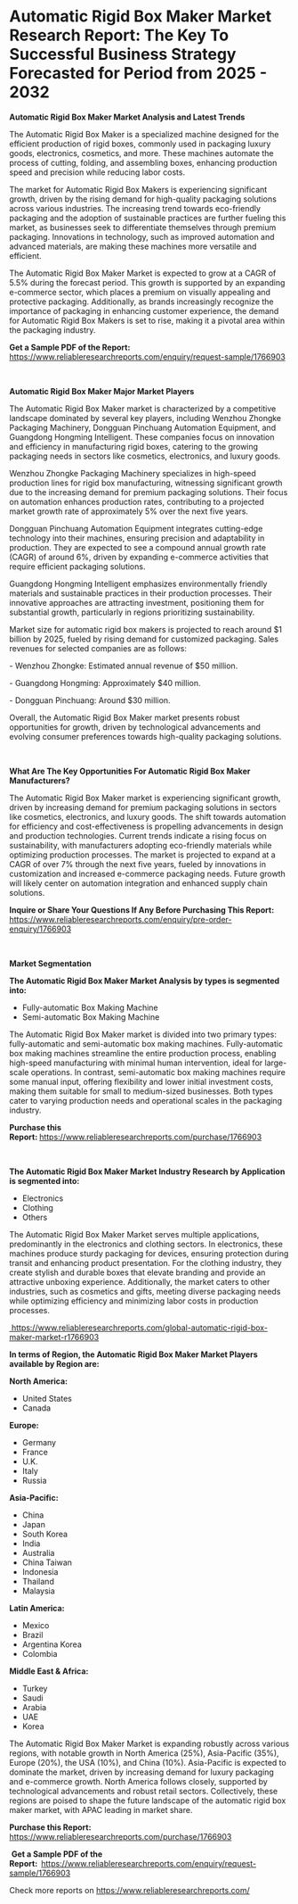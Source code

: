 <p><h1>Automatic Rigid Box Maker Market Research Report: The Key To Successful Business Strategy Forecasted for Period from 2025 - 2032</h1></p><p><strong>Automatic Rigid Box Maker Market Analysis and Latest Trends</strong></p>
<p><p>The Automatic Rigid Box Maker is a specialized machine designed for the efficient production of rigid boxes, commonly used in packaging luxury goods, electronics, cosmetics, and more. These machines automate the process of cutting, folding, and assembling boxes, enhancing production speed and precision while reducing labor costs.</p><p>The market for Automatic Rigid Box Makers is experiencing significant growth, driven by the rising demand for high-quality packaging solutions across various industries. The increasing trend towards eco-friendly packaging and the adoption of sustainable practices are further fueling this market, as businesses seek to differentiate themselves through premium packaging. Innovations in technology, such as improved automation and advanced materials, are making these machines more versatile and efficient.</p><p>The Automatic Rigid Box Maker Market is expected to grow at a CAGR of 5.5% during the forecast period. This growth is supported by an expanding e-commerce sector, which places a premium on visually appealing and protective packaging. Additionally, as brands increasingly recognize the importance of packaging in enhancing customer experience, the demand for Automatic Rigid Box Makers is set to rise, making it a pivotal area within the packaging industry.</p></p>
<p><strong>Get a Sample PDF of the Report:&nbsp;</strong> <a href="https://www.reliableresearchreports.com/enquiry/request-sample/1766903?utm_campaign=2761&utm_medium=2&utm_source=Github&utm_content=ia&utm_term=27022025&utm_id=automatic-rigid-box-maker">https://www.reliableresearchreports.com/enquiry/request-sample/1766903</a></p>
<p>&nbsp;</p>
<p><strong>Automatic Rigid Box Maker Major Market Players</strong></p>
<p><p>The Automatic Rigid Box Maker market is characterized by a competitive landscape dominated by several key players, including Wenzhou Zhongke Packaging Machinery, Dongguan Pinchuang Automation Equipment, and Guangdong Hongming Intelligent. These companies focus on innovation and efficiency in manufacturing rigid boxes, catering to the growing packaging needs in sectors like cosmetics, electronics, and luxury goods.</p><p>Wenzhou Zhongke Packaging Machinery specializes in high-speed production lines for rigid box manufacturing, witnessing significant growth due to the increasing demand for premium packaging solutions. Their focus on automation enhances production rates, contributing to a projected market growth rate of approximately 5% over the next five years.</p><p>Dongguan Pinchuang Automation Equipment integrates cutting-edge technology into their machines, ensuring precision and adaptability in production. They are expected to see a compound annual growth rate (CAGR) of around 6%, driven by expanding e-commerce activities that require efficient packaging solutions.</p><p>Guangdong Hongming Intelligent emphasizes environmentally friendly materials and sustainable practices in their production processes. Their innovative approaches are attracting investment, positioning them for substantial growth, particularly in regions prioritizing sustainability.</p><p>Market size for automatic rigid box makers is projected to reach around $1 billion by 2025, fueled by rising demand for customized packaging. Sales revenues for selected companies are as follows:</p><p>- Wenzhou Zhongke: Estimated annual revenue of $50 million.</p><p>- Guangdong Hongming: Approximately $40 million.</p><p>- Dongguan Pinchuang: Around $30 million.</p><p>Overall, the Automatic Rigid Box Maker market presents robust opportunities for growth, driven by technological advancements and evolving consumer preferences towards high-quality packaging solutions.</p></p>
<p>&nbsp;</p>
<p><strong>What Are The Key Opportunities For Automatic Rigid Box Maker Manufacturers?</strong></p>
<p><p>The Automatic Rigid Box Maker market is experiencing significant growth, driven by increasing demand for premium packaging solutions in sectors like cosmetics, electronics, and luxury goods. The shift towards automation for efficiency and cost-effectiveness is propelling advancements in design and production technologies. Current trends indicate a rising focus on sustainability, with manufacturers adopting eco-friendly materials while optimizing production processes. The market is projected to expand at a CAGR of over 7% through the next five years, fueled by innovations in customization and increased e-commerce packaging needs. Future growth will likely center on automation integration and enhanced supply chain solutions.</p></p>
<p><strong>Inquire or Share Your Questions If Any Before Purchasing This Report:</strong> <a href="https://www.reliableresearchreports.com/enquiry/pre-order-enquiry/1766903?utm_campaign=2761&utm_medium=2&utm_source=Github&utm_content=ia&utm_term=27022025&utm_id=automatic-rigid-box-maker">https://www.reliableresearchreports.com/enquiry/pre-order-enquiry/1766903</a></p>
<p>&nbsp;</p>
<p><strong>Market Segmentation</strong></p>
<p><strong>The Automatic Rigid Box Maker Market Analysis by types is segmented into:</strong></p>
<p><ul><li>Fully-automatic Box Making Machine</li><li>Semi-automatic Box Making Machine</li></ul></p>
<p><p>The Automatic Rigid Box Maker market is divided into two primary types: fully-automatic and semi-automatic box making machines. Fully-automatic box making machines streamline the entire production process, enabling high-speed manufacturing with minimal human intervention, ideal for large-scale operations. In contrast, semi-automatic box making machines require some manual input, offering flexibility and lower initial investment costs, making them suitable for small to medium-sized businesses. Both types cater to varying production needs and operational scales in the packaging industry.</p></p>
<p><strong>Purchase this Report:&nbsp;</strong><a href="https://www.reliableresearchreports.com/purchase/1766903?utm_campaign=2761&utm_medium=2&utm_source=Github&utm_content=ia&utm_term=27022025&utm_id=automatic-rigid-box-maker">https://www.reliableresearchreports.com/purchase/1766903</a></p>
<p>&nbsp;</p>
<p><strong>The Automatic Rigid Box Maker Market Industry Research by Application is segmented into:</strong></p>
<p><ul><li>Electronics</li><li>Clothing</li><li>Others</li></ul></p>
<p><p>The Automatic Rigid Box Maker Market serves multiple applications, predominantly in the electronics and clothing sectors. In electronics, these machines produce sturdy packaging for devices, ensuring protection during transit and enhancing product presentation. For the clothing industry, they create stylish and durable boxes that elevate branding and provide an attractive unboxing experience. Additionally, the market caters to other industries, such as cosmetics and gifts, meeting diverse packaging needs while optimizing efficiency and minimizing labor costs in production processes.</p></p>
<p><a href="https://www.reliableresearchreports.com/global-automatic-rigid-box-maker-market-r1766903?utm_campaign=2761&utm_medium=2&utm_source=Github&utm_content=ia&utm_term=27022025&utm_id=automatic-rigid-box-maker">&nbsp;https://www.reliableresearchreports.com/global-automatic-rigid-box-maker-market-r1766903</a></p>
<p><strong>In terms of Region, the Automatic Rigid Box Maker Market Players available by Region are:</strong></p>
<p>
    <p> <strong> North America: </strong>
        <ul>
            <li>United States</li>
            <li>Canada</li>
        </ul>
        </p> 
    <p> <strong> Europe: </strong>
        <ul>
            <li>Germany</li>
            <li>France</li>
            <li>U.K.</li>
            <li>Italy</li>
            <li>Russia</li>
        </ul>
        </p> 
    <p> <strong> Asia-Pacific: </strong>
        <ul>
            <li>China</li>
            <li>Japan</li>
            <li>South Korea</li>
            <li>India</li>
            <li>Australia</li>
            <li>China Taiwan</li>
            <li>Indonesia</li>
            <li>Thailand</li>
            <li>Malaysia</li>
        </ul>
        </p> 
    <p> <strong> Latin America: </strong>
        <ul>
            <li>Mexico</li>
            <li>Brazil</li>
            <li>Argentina Korea</li>
            <li>Colombia</li>
        </ul>
        </p> 
    <p> <strong> Middle East & Africa: </strong>
        <ul>
            <li>Turkey</li>
            <li>Saudi</li>
            <li>Arabia</li>
            <li>UAE</li>
            <li>Korea</li>
        </ul>
    </p>
    </p>
<p><p>The Automatic Rigid Box Maker Market is expanding robustly across various regions, with notable growth in North America (25%), Asia-Pacific (35%), Europe (20%), the USA (10%), and China (10%). Asia-Pacific is expected to dominate the market, driven by increasing demand for luxury packaging and e-commerce growth. North America follows closely, supported by technological advancements and robust retail sectors. Collectively, these regions are poised to shape the future landscape of the automatic rigid box maker market, with APAC leading in market share.</p></p>
<p><strong>Purchase this Report: </strong><a href="https://www.reliableresearchreports.com/purchase/1766903?utm_campaign=2761&utm_medium=2&utm_source=Github&utm_content=ia&utm_term=27022025&utm_id=automatic-rigid-box-maker">https://www.reliableresearchreports.com/purchase/1766903</a></p>
<p>&nbsp;<strong>Get a Sample PDF of the Report:&nbsp;&nbsp;</strong><a href="https://www.reliableresearchreports.com/enquiry/request-sample/1766903?utm_campaign=2761&utm_medium=2&utm_source=Github&utm_content=ia&utm_term=27022025&utm_id=automatic-rigid-box-maker">https://www.reliableresearchreports.com/enquiry/request-sample/1766903</a></p>
<p><strong></strong></p>
<p>Check more reports on <a href="https://www.reliableresearchreports.com/?utm_campaign=2761&utm_medium=2&utm_source=Github&utm_content=ia&utm_term=27022025&utm_id=automatic-rigid-box-maker">https://www.reliableresearchreports.com/</a></p>